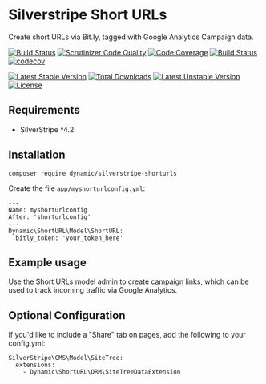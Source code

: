 # Silverstripe Short URLs

Create short URLs via Bit.ly, tagged with Google Analytics Campaign data.

[![Build Status](https://travis-ci.org/dynamic/silverstripe-shorturls.svg?branch=master)](https://travis-ci.org/dynamic/silverstripe-shorturls)
[![Scrutinizer Code Quality](https://scrutinizer-ci.com/g/dynamic/silverstripe-shorturls/badges/quality-score.png?b=master)](https://scrutinizer-ci.com/g/dynamic/silverstripe-shorturls/?branch=master)
[![Code Coverage](https://scrutinizer-ci.com/g/dynamic/silverstripe-shorturls/badges/coverage.png?b=master)](https://scrutinizer-ci.com/g/dynamic/silverstripe-shorturls/?branch=master)
[![Build Status](https://scrutinizer-ci.com/g/dynamic/silverstripe-shorturls/badges/build.png?b=master)](https://scrutinizer-ci.com/g/dynamic/silverstripe-shorturls/build-status/master)
[![codecov](https://codecov.io/gh/dynamic/silverstripe-shorturls/branch/master/graph/badge.svg)](https://codecov.io/gh/dynamic/silverstripe-shorturls)

[![Latest Stable Version](https://poser.pugx.org/dynamic/silverstripe-shorturls/v/stable)](https://packagist.org/packages/dynamic/silverstripe-shorturls)
[![Total Downloads](https://poser.pugx.org/dynamic/silverstripe-shorturls/downloads)](https://packagist.org/packages/dynamic/silverstripe-shorturls)
[![Latest Unstable Version](https://poser.pugx.org/dynamic/silverstripe-shorturls/v/unstable)](https://packagist.org/packages/dynamic/silverstripe-shorturls)
[![License](https://poser.pugx.org/dynamic/silverstripe-shorturls/license)](https://packagist.org/packages/dynamic/silverstripe-shorturls)

## Requirements

- SilverStripe ^4.2

## Installation

`composer require dynamic/silverstripe-shorturls`

Create the file `app/myshorturlconfig.yml`:

	---
    Name: myshorturlconfig
    After: 'shorturlconfig'
    ---
    Dynamic\ShortURL\Model\ShortURL:
      bitly_token: 'your_token_here'

## Example usage

Use the Short URLs model admin to create campaign links, which can be used to track incoming traffic via Google Analytics.

## Optional Configuration

If you'd like to include a "Share" tab on pages, add the following to your config.yml:

```
SilverStripe\CMS\Model\SiteTree:
  extensions:
    - Dynamic\ShortURL\ORM\SiteTreeDataExtension

```